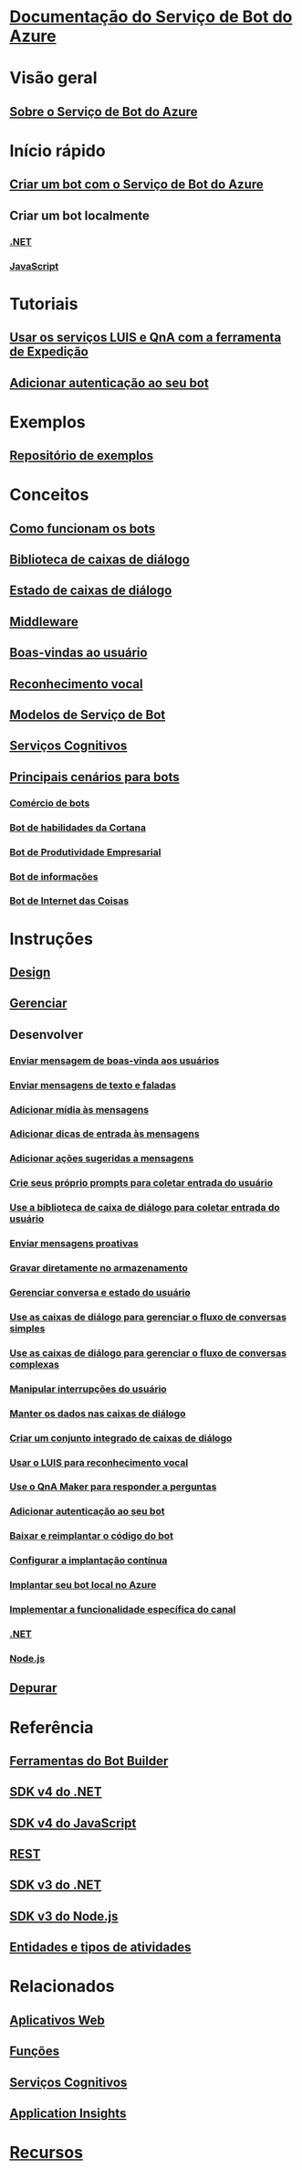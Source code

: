 # [Documentação do Serviço de Bot do Azure](index.md)
# Visão geral
## [Sobre o Serviço de Bot do Azure](bot-service-overview-introduction.md)
# Início rápido
## [Criar um bot com o Serviço de Bot do Azure](~/bot-service-quickstart.md)
## Criar um bot localmente
### [.NET](dotnet/bot-builder-dotnet-sdk-quickstart.md)
### [JavaScript](javascript/bot-builder-javascript-quickstart.md)
# Tutoriais
## [Usar os serviços LUIS e QnA com a ferramenta de Expedição](v4sdk/bot-builder-tutorial-dispatch.md)
## [Adicionar autenticação ao seu bot ](bot-builder-tutorial-authentication.md)
# Exemplos
## [Repositório de exemplos](https://github.com/Microsoft/BotBuilder-Samples/blob/master/readme.md)
# Conceitos
## [Como funcionam os bots](v4sdk/bot-builder-basics.md)
## [Biblioteca de caixas de diálogo](v4sdk/bot-builder-concept-dialog.md)
## [Estado de caixas de diálogo](v4sdk/bot-builder-dialog-state.md)
## [Middleware](v4sdk/bot-builder-concept-middleware.md)
## [Boas-vindas ao usuário](v4sdk/bot-builder-welcome-user.md)
## [Reconhecimento vocal](v4sdk/bot-builder-concept-luis.md)
## [Modelos de Serviço de Bot](bot-service-concept-templates.md)
## [Serviços Cognitivos](bot-service-concept-intelligence.md)
## [Principais cenários para bots](bot-service-scenario-overview.md)
### [Comércio de bots](bot-service-scenario-commerce.md)
### [Bot de habilidades da Cortana](bot-service-scenario-cortana-skill.md)
### [Bot de Produtividade Empresarial](bot-service-scenario-enterprise-productivity.md)
### [Bot de informações](bot-service-scenario-informational.md)
### [Bot de Internet das Coisas](bot-service-scenario-internet-things.md)
# Instruções
## [Design](design/TOC.md)
## [Gerenciar](manage/TOC.md)
## Desenvolver
### [Enviar mensagem de boas-vinda aos usuários](v4sdk/bot-builder-send-welcome-message.md)
### [Enviar mensagens de texto e faladas](v4sdk/bot-builder-howto-send-messages.md)
### [Adicionar mídia às mensagens](v4sdk/bot-builder-howto-add-media-attachments.md)
### [Adicionar dicas de entrada às mensagens](v4sdk/bot-builder-howto-add-input-hints.md)
### [Adicionar ações sugeridas a mensagens](v4sdk/bot-builder-howto-add-suggested-actions.md)
### [Crie seus próprio prompts para coletar entrada do usuário](v4sdk/bot-builder-primitive-prompts.md)
### [Use a biblioteca de caixa de diálogo para coletar entrada do usuário](v4sdk/bot-builder-prompts.md)
### [Enviar mensagens proativas](v4sdk/bot-builder-howto-proactive-message.md)
### [Gravar diretamente no armazenamento](v4sdk/bot-builder-howto-v4-storage.md)
### [Gerenciar conversa e estado do usuário](v4sdk/bot-builder-howto-v4-state.md)
### [Use as caixas de diálogo para gerenciar o fluxo de conversas simples](v4sdk/bot-builder-dialog-manage-conversation-flow.md)
### [Use as caixas de diálogo para gerenciar o fluxo de conversas complexas](v4sdk/bot-builder-dialog-manage-complex-conversation-flow.md)
### [Manipular interrupções do usuário](v4sdk/bot-builder-howto-handle-user-interrupt.md)
### [Manter os dados nas caixas de diálogo](v4sdk/bot-builder-tutorial-persist-user-inputs.md)
### [Criar um conjunto integrado de caixas de diálogo](v4sdk/bot-builder-compositcontrol.md)
### [Usar o LUIS para reconhecimento vocal](v4sdk/bot-builder-howto-v4-luis.md)
### [Use o QnA Maker para responder a perguntas](v4sdk/bot-builder-howto-qna.md)
### [Adicionar autenticação ao seu bot ](v4sdk/bot-builder-authentication.md)
### [Baixar e reimplantar o código do bot](bot-service-build-download-source-code.md)
### [Configurar a implantação contínua](bot-service-build-continuous-deployment.md)
### [Implantar seu bot local no Azure](bot-builder-howto-deploy-azure.md)
### [Implementar a funcionalidade específica do canal](v4sdk/bot-builder-channeldata.md)
### [.NET](dotnet/TOC.md)
### [Node.js](nodejs/TOC.md)
## [Depurar](debug/TOC.md)
# Referência
## [Ferramentas do Bot Builder](bot-builder-tools.md)
## [SDK v4 do .NET](https://aka.ms/dotnetsdk4)
## [SDK v4 do JavaScript](https://aka.ms/jssdk4)
## [REST](rest-api/TOC.md)
## [SDK v3 do .NET](/dotnet/api/?view=botbuilder-3.12.2.4)
## [SDK v3 do Node.js](https://docs.botframework.com/en-us/node/builder/chat-reference/modules/_botbuilder_d_.html)
## [Entidades e tipos de atividades](bot-service-activities-entities.md)
# Relacionados
## [Aplicativos Web](https://docs.microsoft.com/azure/app-service/)
## [Funções](https://docs.microsoft.com/azure/azure-functions/)
## [Serviços Cognitivos](https://docs.microsoft.com/azure/cognitive-services/)
## [Application Insights](https://docs.microsoft.com/azure/azure-monitor/)
# [Recursos](resources/TOC.md)
